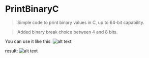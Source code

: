 # PrintBinaryC

> Simple code to print binary values ​​in C, up to 64-bit capability.

> Added binary break choice between 4 and 8 bits.

You can use it like this:
![alt text](https://i.ibb.co/XDcPyc8/Screenshot-20220210-174407-C4droid.jpg)

result:
![alt text](https://i.ibb.co/wsZgs5c/Screenshot-20220210-174857-C4droid.jpg)
